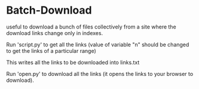 # Batch-Download
useful to download a bunch of files collectively from a site where the download links change only in indexes.

Run 'script.py' to get all the links (value of variable "n" should be changed to get the links of a particular range)

This writes all the links to be downloaded into links.txt

Run 'open.py' to download all the links (it opens the links to your browser to download).
